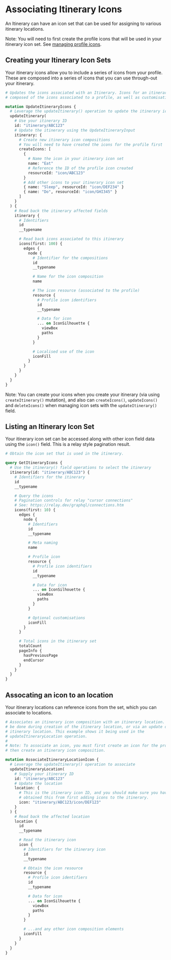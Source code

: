 # Associating Itinerary Icons

An Itinerary can have an icon set that can be used for assigning to various
itinerary locations.

Note: You will need to first create the profile icons that will be used in your
itinerary icon set. See [managing profile icons](/topics/icons/Managing%20profile%20icons/README.md).

## Creating your Itinerary Icon Sets

Your itinerary icons allow you to include a series of icons from your profile.
These are composed into a series of icons that you can use through-out your
itinerary.

```graphql
# Updates the icons associated with an Itinerary. Icons for an itinerary are
# composed of the icons associated to a profile, as well as customisations.

mutation UpdateItineraryIcons {
  # Leverage the updateItinerary() operation to update the itinerary icons
  updateItinerary(
    # Use your itinerary ID
    id: "itinerary/ABC123"
    # Update the itinerary using the UpdateItineraryInput
    itinerary: {
      # Create new itinerary icon compositions
      # You will need to have created the icons for the profile first
      createIcons: [
        {
          # Name the icon in your itinerary icon set
          name: "Eat"
          # Reference the ID of the profile icon created
          resourceId: "icon/ABC123"
        }
        # Add other icons to your itinerary icon set
        { name: "Sleep", resourceId: "icon/DEF234" }
        { name: "Do", resourceId: "icon/GHI345" }
      ]
    }
  ) {
    # Read back the itinerary affected fields
    itinerary {
      # Identifiers
      id
      __typename

      # Read back icons associated to this itinerary
      icons(first: 100) {
        edges {
          node {
            # Identifier for the compositions
            id
            __typename

            # Name for the icon composition
            name

            # The icon resource (associated to the profile)
            resource {
              # Profile icon identifiers
              id
              __typename

              # Data for icon
              ... on IconSilhouette {
                viewBox
                paths
              }
            }

            # Localised use of the icon
            iconFill
          }
        }
      }
    }
  }
}
```

Note: You can create your icons when you create your itinerary (via using
`createItinerary()` mutation), and also can `createIcons()`, `updateIcons()` and
`deleteIcons()` when managing icon sets with the `updateItinerary()` field.

## Listing an Itinerary Icon Set

Your itinerary icon set can be accessed along with other icon field data using
the `icon()` field. This is a relay style pagination result.

```graphql
# Obtain the icon set that is used in the itinerary.

query GetItineraryIcons {
  # Use the itinerary() field operations to select the itinerary
  itinerary(id: "itinerary/ABC123") {
    # Identifiers for the itinerary
    id
    __typename

    # Query the icons
    # Pagination controls for relay "cursor connections"
    # See: https://relay.dev/graphql/connections.htm
    icons(first: 10) {
      edges {
        node {
          # Identifiers
          id
          __typename

          # Meta naming
          name

          # Profile icon
          resource {
            # Profile icon identifiers
            id
            __typename

            # Data for icon
            ... on IconSilhouette {
              viewBox
              paths
            }
          }

          # Optional customisations
          iconFill
        }
      }

      # Total icons in the itinerary set
      totalCount
      pageInfo {
        hasPreviousPage
        endCursor
      }
    }
  }
}
```

## Assocating an icon to an location

Your itinerary locations can reference icons from the set, which you can
associate to locations.

```graphql
# Associates an itinerary icon composition with an itinerary location. This can
# be done during creation of the itinerary location, or via an update on the
# itinerary location. This example shows it being used in the
# updateItineraryLocation operation.
#
# Note: To associate an icon, you must first create an icon for the profile,
# then create an itinerary icon composition.

mutation AssociateItineraryLocationIcon {
  # Leverage the updateItinerary() operation to associate
  updateItineraryLocation(
    # Supply your itinerary ID
    id: "itinerary/ABC123"
    # Update the location
    location: {
      # This is the itinerary icon ID, and you should make sure you have
      # obtained this from first adding icons to the itinerary.
      icon: "itinerary/ABC123/icon/DEF123"
    }
  ) {
    # Read back the affected location
    location {
      id
      __typename

      # Read the itinerary icon
      icon {
        # Identifiers for the itinerary icon
        id
        __typename

        # Obtain the icon resource
        resource {
          # Profile icon identifiers
          id
          __typename

          # Data for icon
          ... on IconSilhouette {
            viewBox
            paths
          }
        }

        # ...and any other icon composition elements
        iconFill
      }
    }
  }
}
```
